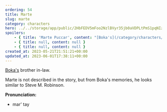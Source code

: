 ```yaml
---
ordering: 54
title: Marte
slug: marte
category: characters
hero: ../../storage/app/public/2HbFEDV5mFoo2NzlBVyr35jb0aVDPLtPmS1pqNIz.jpg
spoilers:
    - { title: 'Marte Puccar', content: "[Boka's](/category/characters/boka) brother in-law. She suspects him of being a [Gaian](/category/organizations/vistors), since an investigator she hired found he has no family or other history. Known for inventing an instrument that looks like a guitar but sounds like a saxophone.\r\n\r\nMarte is not described in the story, but from Boka's memories, he looks similar to Steve M. Robinson.\r\n\r\n**Pronunciation:**\r\n- mar' tay\r\n- pook car'" }
    - { title: null, content: null }
    - { title: null, content: null }
created_at: 2023-05-21T21:51:21+00:00
updated_at: 2023-06-01T17:38:11+00:00
---
```

[Boka's](/category/characters/boka) brother in-law.

Marte is not described in the story, but from Boka's memories, he looks similar to Steve M. Robinson.

**Pronunciation:**
- mar' tay